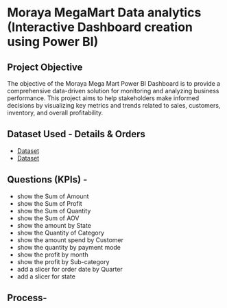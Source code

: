 # Moraya MegaMart Data analytics (Interactive Dashboard creation using Power BI)
## Project Objective
The objective of the Moraya Mega Mart Power BI Dashboard is to provide a comprehensive data-driven solution for monitoring and analyzing business performance. This project aims to help stakeholders make informed decisions by visualizing key metrics and trends related to sales, customers, inventory, and overall profitability.

## Dataset Used - Details & Orders
- <a href="https://github.com/nehaS785/Megamart_Dashboard_PowerBI/blob/main/Details.csv">Dataset<a>
- <a href="https://github.com/nehaS785/Megamart_Dashboard_PowerBI/blob/main/Orders.csv">Dataset<a>

## Questions  (KPIs) -
- show the Sum of Amount
- show the Sum of Profit
- show the Sum of Quantity
- show the Sum of AOV
- show the amount by State
- show the Quantity of Category
- show the amount spend by Customer
- show the quantity by payment mode
- show the profit by month
- show the profit by Sub-category
- add a slicer for order date by Quarter
- add a slicer for state

## Process-
